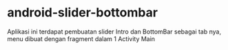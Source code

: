 # android-slider-bottombar
Aplikasi ini terdapat pembuatan slider Intro dan BottomBar sebagai tab nya, menu dibuat dengan fragment dalam 1 Activity Main
